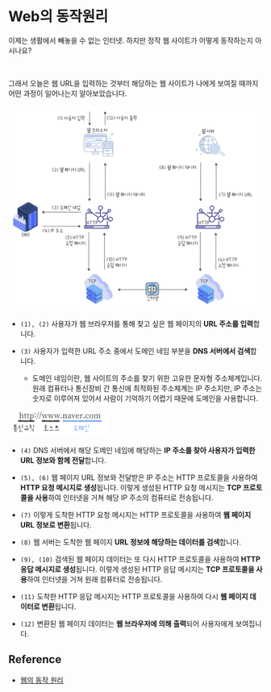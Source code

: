 # Web의 동작원리
이제는 생활에서 빼놓을 수 없는 인터넷. 하지만 정작 웹 사이트가 어떻게 동작하는지 아시나요?

<br />

그래서 오늘은 웹 URL을 입력하는 것부터 해당하는 웹 사이트가 나에게 보여질 때까지 어떤 과정이 일어나는지 알아보았습니다.

<img src="./image/webProcess.png" width="800" />

* `(1), (2)` 사용자가 웹 브라우저를 통해 찾고 싶은 웹 페이지의 **URL 주소를 입력**합니다.

* `(3)` 사용자가 입력한 URL 주소 중에서 도메인 네임 부분을 **DNS 서버에서 검색**합니다.
    + 도메인 네임이란, 웹 사이트의 주소를 찾기 위한 고유한 문자형 주소체계입니다. 원래 컴퓨터나 통신장비 간 통신에 최적화된 주소체계는 IP 주소지만, IP 주소는 숫자로 이루어져 있어서 사람이 기억하기 어렵기 때문에 도메인을 사용합니다.
<img src="./image/domainExample.png" width="200" />

* `(4)` DNS 서버에서 해당 도메인 네임에 해당하는 **IP 주소를 찾아 사용자가 입력한 URL 정보와 함께 전달**합니다.

* `(5), (6)` 웹 페이지 URL 정보와 전달받은 IP 주소는 HTTP 프로토콜을 사용하여 **HTTP 요청 메시지로 생성**됩니다. 이렇게 생성된 HTTP 요청 메시지는 **TCP 프로토콜을 사용**하여 인터넷을 거쳐 해당 IP 주소의 컴퓨터로 전송됩니다.

* `(7)` 이렇게 도착한 HTTP 요청 메시지는 HTTP 프로토콜을 사용하여 **웹 페이지 URL 정보로 변환**됩니다.

* `(8)` 웹 서버는 도착한 웹 페이지 **URL 정보에 해당하는 데이터를 검색**합니다.

* `(9), (10)` 검색된 웹 페이지 데이터는 또 다시 HTTP 프로토콜을 사용하여 **HTTP 응답 메시지로 생성**됩니다. 이렇게 생성된 HTTP 응답 메시지는 **TCP 프로토콜을 사용**하여 인터넷을 거쳐 원래 컴퓨터로 전송됩니다.

* `(11)` 도착한 HTTP 응답 메시지는 HTTP 프로토콜을 사용하여 다시 **웹 페이지 데이터로 변환**됩니다.

* `(12)` 변환된 웹 페이지 데이터는 **웹 브라우저에 의해 출력**되어 사용자에게 보여집니다.


## Reference
* [웹의 동작 원리](http://www.tcpschool.com/webbasic/works)